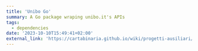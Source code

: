 ```yaml
---
title: 'Unibo Go'
summary: A Go package wraping unibo.it's APIs
tags:
  - dependencies
date: '2023-10-10T15:49:41+02:00'
external_link: 'https://cartabinaria.github.io/wiki/progetti-ausiliari/unibo-go/'
---
```

